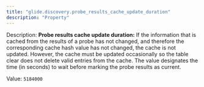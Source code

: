 ```yaml
---
title: "glide.discovery.probe_results_cache_update_duration"
description: "Property"
---
```


Description: <b>Probe results cache update duration:</b> If the information that is cached from the results of a probe has not changed, and therefore the corresponding cache hash value has not changed, the cache is not updated. However, the cache must be updated occasionally so the table clear does not delete valid entries from the cache. The value designates the time (in seconds) to wait before marking the probe results as current.

Value: `5184000`